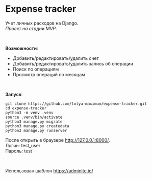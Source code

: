 # Expense tracker
Учет личных расходов на Django.  
*Проект на стадии MVP*.  

<br>

**Возможности**:
- Добавить/редактировать/удалить счет
- Добавить/редактировать/удалить запись об операции
- Поиск по операциям
- Просмотр операций по месяцам  

<br>

**Запуск**:

    git clone https://github.com/tolya-maximum/expense-tracker.git
    cd expense-tracker
    python3 -m venv .venv
    source .venv/bin/activate
    python3 manage.py migrate
    python3 manage.py createdata
    python3 manage.py runserver

После открыть в браузере http://127.0.0.1:8000/.  
Логин: test_user  
Пароль: test

<br>

Использован шаблон https://adminlte.io/
